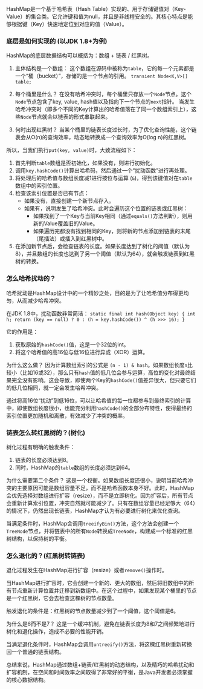 
HashMap是一个基于哈希表（Hash Table）实现的、用于存储键值对（Key-Value）的集合类。它允许键和值为null，并且是非线程安全的。其核心特点是能够根据键（Key）快速地定位到对应的值（Value）。

### 底层是如何实现的 (以JDK 1.8+为例)

HashMap的底层数据结构可以概括为：数组 + 链表 / 红黑树。

1.  主体结构是一个数组：
    这个数组在源码中被称为`table`，它的每一个元素都是一个“桶（bucket）”，存储的是一个节点的引用。
    `transient Node<K,V>[] table;`

2.  每个桶里是什么？
    在没有哈希冲突时，每个桶里只存放一个`Node`节点。这个`Node`节点包含了key, value, hash值以及指向下一个节点的`next`指针。
    当发生哈希冲突时（即多个不同的Key计算出的哈希值落在了同一个数组索引上），这些`Node`节点就会以链表的形式串联起来。

3.  何时出现红黑树？
    当某个桶里的链表长度过长时，为了优化查询性能，这个链表会从O(n)的查询效率，动态地转换成一个查询效率为O(log n)的红黑树。

所以，当我们执行`put(key, value)`时，大致流程如下：
1.  首先判断`table`数组是否初始化，如果没有，则进行初始化。
2.  调用`key.hashCode()`计算出哈希码，然后通过一个“扰动函数”进行再处理。
3.  将处理后的哈希值与数组长度减1进行按位与运算 (`&`)，得到该键值对在`table`数组中的索引位置。
4.  检查该索引位置是否已有节点：
    *   如果没有，直接创建一个新节点存入。
    *   如果有，说明发生了哈希冲突。此时会遍历这个位置的链表或红黑树：
        *   如果找到了一个Key与当前Key相同（通过`equals()`方法判断），则用新的Value覆盖旧的Value。
        *   如果遍历完都没有找到相同的Key，则将新的节点添加到链表的末尾（尾插法）或插入到红黑树中。
5.  在添加新节点后，会检查链表的长度。如果长度达到了树化的阈值（默认为8），并且数组的长度也达到了另一个阈值（默认为64），就会触发链表到红黑树的转换。

### 怎么哈希扰动的？

哈希扰动是HashMap设计中的一个精妙之处，目的是为了让哈希值分布得更均匀，从而减少哈希冲突。

在JDK 1.8中，扰动函数非常简洁：
`static final int hash(Object key) { int h; return (key == null) ? 0 : (h = key.hashCode()) ^ (h >>> 16); }`

它的作用是：
1.  获取原始的`hashCode()`值，这是一个32位的int。
2.  将这个哈希值的高16位与低16位进行异或（XOR）运算。

为什么这么做？
因为计算数组索引的公式是 `(n - 1) & hash`。如果数组长度`n`比较小（比如16或32），那么只有`hash`值的低几位会参与运算，高位的变化对最终结果完全没有影响。这会导致，即使两个Key的`hashCode()`值差异很大，但只要它们的低几位相同，就一定会发生哈希冲突。

通过将高16位“扰动”到低16位，可以让哈希值的每一位都参与到最终索引的计算中，即使数组长度很小，也能充分利用`hashCode()`的全部分布特性，使得最终的索引位置更加随机和离散，有效减少了冲突的概率。

### 链表怎么转红黑树的？(树化)

树化过程有明确的触发条件：
1.  链表的长度必须达到8。
2.  同时，HashMap的`table`数组的长度必须达到64。

为什么需要第二个条件？
这是一个权衡。如果数组长度还很小，说明当前哈希冲突的主要原因可能是数组容量不足，而不是哈希函数本身不好。此时，HashMap会优先选择对数组进行扩容（resize），而不是立即树化。因为扩容后，所有节点会重新计算索引位置，冲突自然就可能减少了。只有在数组容量已经足够大（64）的情况下，仍然出现长链表，HashMap才认为有必要进行树化来优化查询。

当满足条件时，HashMap会调用`treeifyBin()`方法，这个方法会创建一个`TreeNode`节点，并将链表中的所有`Node`转换成`TreeNode`，构建成一个标准的红黑树结构，以保持树的平衡。

### 怎么退化的？(红黑树转链表)

退化过程发生在HashMap进行扩容（resize）或者`remove()`操作时。

当HashMap进行扩容时，它会创建一个新的、更大的数组，然后将旧数组中的所有节点重新计算位置并迁移到新数组中。在这个过程中，如果发现某个桶里的节点是一个红黑树，它会去检查这棵树的节点数量。

触发退化的条件是：红黑树的节点数量减少到了一个阈值，这个阈值是6。

为什么是6而不是7？
这是一个缓冲机制，避免在链表长度为8和7之间频繁地进行树化和退化操作，造成不必要的性能开销。

当满足退化条件时，HashMap会调用`untreeify()`方法，将这棵红黑树重新转换回一个普通的链表结构。

总结来说，HashMap通过数组+链表/红黑树的动态结构，以及精巧的哈希扰动和扩容机制，在空间和时间效率之间取得了非常好的平衡，是Java开发者必须掌握的核心数据结构。